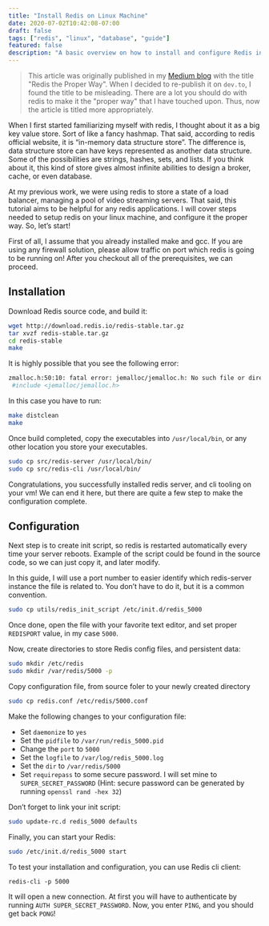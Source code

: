 ```yaml
---
title: "Install Redis on Linux Machine"
date: 2020-07-02T10:42:08-07:00
draft: false
tags: ["redis", "linux", "database", "guide"]
featured: false
description: "A basic overview on how to install and configure Redis in case you don't want to run it in a container."
---
```


> This article was originally published in my [Medium blog](https://medium.com/@aakatev/redis-the-proper-way-df1157e146ca) with the title "Redis the Proper Way". When I decided to re-publish it on `dev.to`, I found the title to be misleading. There are a lot you should do with redis to make it the "proper way" that I have touched upon. Thus, now the article is titled more appropriately.  

When I first started familiarizing myself with redis, I thought about it as a big key value store. Sort of like a fancy hashmap. That said, according to redis official website, it is “in-memory data structure store”. The difference is, data structure store can have keys represented as another data structure. Some of the possibilities are strings, hashes, sets, and lists. If you think about it, this kind of store gives almost infinite abilities to design a broker, cache, or even database.

At my previous work, we were using redis to store a state of a load balancer, managing a pool of video streaming servers. That said, this tutorial aims to be helpful for any redis applications. I will cover steps needed to setup redis on your linux machine, and configure it the proper way. So, let’s start!

First of all, I assume that you already installed make and gcc. If you are using any firewall solution, please allow traffic on port which redis is going to be running on! After you checkout all of the prerequisites, we can proceed.

## Installation

Download Redis source code, and build it:

```bash
wget http://download.redis.io/redis-stable.tar.gz
tar xvzf redis-stable.tar.gz
cd redis-stable
make
```

It is highly possible that you see the following error:

```bash
zmalloc.h:50:10: fatal error: jemalloc/jemalloc.h: No such file or directory
 #include <jemalloc/jemalloc.h>
```

In this case you have to run:

```bash
make distclean
make
```

Once build completed, copy the executables into `/usr/local/bin`, or any other location you store your executables.

```bash
sudo cp src/redis-server /usr/local/bin/
sudo cp src/redis-cli /usr/local/bin/
```

Congratulations, you successfully installed redis server, and cli tooling on your vm! We can end it here, but there are quite a few step to make the configuration complete.

## Configuration

Next step is to create init script, so redis is restarted automatically every time your server reboots. Example of the script could be found in the source code, so we can just copy it, and later modify.

In this guide, I will use a port number to easier identify which redis-server instance the file is related to. You don’t have to do it, but it is a common convention.

```bash
sudo cp utils/redis_init_script /etc/init.d/redis_5000
```

Once done, open the file with your favorite text editor, and set proper `REDISPORT` value, in my case `5000`.

Now, create directories to store Redis config files, and persistent data:

```bash
sudo mkdir /etc/redis
sudo mkdir /var/redis/5000 -p
```

Copy configuration file, from source foler to your newly created directory

```bash
sudo cp redis.conf /etc/redis/5000.conf
```

Make the following changes to your configuration file:

- Set `daemonize` to `yes`
- Set the `pidfile` to `/var/run/redis_5000.pid`
- Change the `port` to `5000`
- Set the `logfile` to `/var/log/redis_5000.log`
- Set the `dir` to `/var/redis/5000`
- Set `requirepass` to some secure password. I will set mine to `SUPER_SECRET_PASSWORD` (Hint: secure password can be generated by running `openssl rand -hex 32`)

Don’t forget to link your init script:

```bash
sudo update-rc.d redis_5000 defaults
```

Finally, you can start your Redis:

```bash
sudo /etc/init.d/redis_5000 start
```

To test your installation and configuration, you can use Redis cli client:

```
redis-cli -p 5000
```

It will open a new connection. At first you will have to authenticate by running `AUTH SUPER_SECRET_PASSWORD`. Now, you enter `PING`, and you should get back `PONG`!